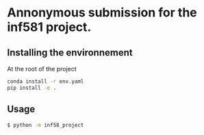 # Annonymous submission for the inf581 project.
## Installing the environnement
At the root of the project
```bash
conda install -r env.yaml
pip install -e .
```

## Usage

```bash
$ python -m inf58_project
```
